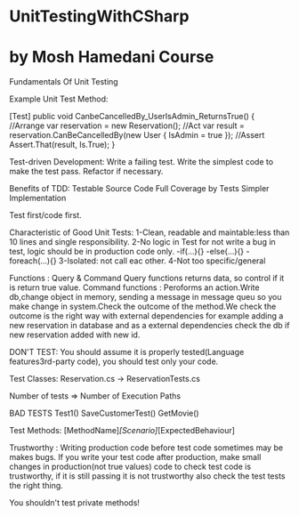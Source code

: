 # UnitTestingWithCSharp
# by Mosh Hamedani Course
Fundamentals Of Unit Testing

Example Unit Test Method:

[Test]
public void CanbeCancelledBy_UserIsAdmin_ReturnsTrue()
{
    //Arrange
    var reservation = new Reservation();
    //Act
    var result = reservation.CanBeCancelledBy(new User { IsAdmin = true });
    //Assert
    Assert.That(result, Is.True);
}

Test-driven Development:
Write a failing test.
Write the simplest code to make the test pass.
Refactor if necessary.

Benefits of TDD:
Testable Source Code
Full Coverage by Tests
Simpler Implementation

Test first/code first.

Characteristic of Good Unit Tests:
1-Clean, readable and maintable:less than 10 lines and single responsibility.
2-No logic in Test for not write a bug in test, logic should be in production code only. 
-if(...){}
-else(...){}
-foreach(...){}
3-Isolated: not call eac other.
4-Not too specific/general 

Functions : Query & Command
Query functions returns data, so control if it is return true value.
Command functions : Peroforms an action.Write db,change object in memory, sending a message in message queu
so you make change in system.Check the outcome of the method.We check the outcome is the right way
with external dependencies for example adding a new reservation in database and as a external 
dependencies check the db if new reservation added with new id.


DON'T TEST:
You should assume it is properly tested(Language features3rd-party code), you should test only your code.

Test Classes:
Reservation.cs -> ReservationTests.cs

Number of tests => Number of Execution Paths

BAD TESTS
Test1()
SaveCustomerTest()
GetMovie()

Test Methods:
[MethodName]_[Scenario]_[ExpectedBehaviour]

Trustworthy : 
Writing production code before test code sometimes may be makes bugs.
If you write your test code after production, make small changes in
production(not true values) code to check test code is trustworthy, 
if it is still passing it is not trustworthy
also check the test tests the right thing.

You shouldn't test private methods!










